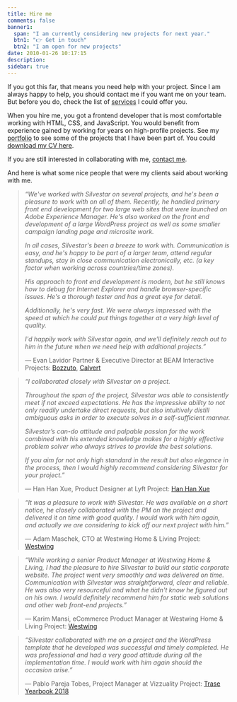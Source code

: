 ```yaml
---
title: Hire me
comments: false
banner1:
  span: "I am currently considering new projects for next year."
  btn1: "👉 Get in touch"
  btn2: "I am open for new projects"
date: 2010-01-26 10:17:15
description:
sidebar: true
---
```


If you got this far, that means you need help with your project. Since I am always happy to help, you should contact me if you want me on your team. But before you do, check the list of [services] I could offer you.

When you hire me, you got a frontend developer that is most comfortable working with HTML, CSS, and JavaScript. You would benefit from experience gained by working for years on high-profile projects. See my [portfolio] to see some of the projects that I have been part of. You could [download my CV here](/portfolio/silvestar-bistrovic-cv.pdf).

If you are still interested in collaborating with me, [contact me].

And here is what some nice people that were my clients said about working with me.

> _“We've worked with Silvestar on several projects, and he's been a pleasure to work with on all of them. Recently, he handled primary front end development for two large web sites that were launched on Adobe Experience Manager. He's also worked on the front end development of a large WordPress project as well as some smaller campaign landing page and microsite work._
>
> _In all cases, Silvestar's been a breeze to work with. Communication is easy, and he's happy to be part of a larger team, attend regular standups, stay in close communication electronically, etc. (a key factor when working across countries/time zones)._
>
> _His approach to front end development is modern, but he still knows how to debug for Internet Explorer and handle browser-specific issues. He's a thorough tester and has a great eye for detail._
>
> _Additionally, he's very fast. We were always impressed with the speed at which he could put things together at a very high level of quality._
>
> _I'd happily work with Silvestar again, and we'll definitely reach out to him in the future when we need help with additional projects.”_
>
> — Evan Lavidor Partner & Executive Director at BEAM Interactive
> Projects: [Bozzuto](/portfolio/bozzuto/), [Calvert](/portfolio/calvert/)

<span></span>

> _“I collaborated closely with Silvestar on a project._
>
> _Throughout the span of the project, Silvestar was able to consistently meet if not exceed expectations. He has the impressive ability to not only readily undertake direct requests, but also intuitively distill ambiguous asks in order to execute solves in a self-sufficient manner._
>
> _Silvestar’s can-do attitude and palpable passion for the work combined with his extended knowledge makes for a highly effective problem solver who always strives to provide the best solutions._
>
> _If you aim for not only high standard in the result but also elegance in the process, then I would highly recommend considering Silvestar for your project.”_
>
> — Han Han Xue, Product Designer at Lyft
> Project: [Han Han Xue](/portfolio/hanhanxue/)

<span></span>

> _“It was a pleasure to work with Silvestar. He was available on a short notice, he closely collaborated with the PM on the project and delivered it on time with good quality. I would work with him again, and actually we are considering to kick off our next project with him.”_
>
> — Adam Maschek, CTO at Westwing Home & Living
> Project: [Westwing](/portfolio/westwing/)

<span></span>

> _“While working a senior Product Manager at Westwing Home & Living, I had the pleasure to hire Silvestar to build our static corporate website. The project went very smoothly and was delivered on time. Communication with Silvestar was straightforward, clear and reliable. He was also very resourceful and what he didn't know he figured out on his own. I would definitely recommend him for static web solutions and other web front-end projects.”_
>
> — Karim Mansi, eCommerce Product Manager at Westwing Home & Living
> Project: [Westwing](/portfolio/westwing/)

<span></span>

> _“Silvestar collaborated with me on a project and the WordPress template that he developed was successful and timely completed. He was professional and had a very good attitude during all the implementation time. I would work with him again should the occasion arise.”_
>
> — Pablo Pareja Tobes, Project Manager at Vizzuality
> Project: [Trase Yearbook 2018](/portfolio/yearbook-trase/)

[contact me]: /contact/
[portfolio]: /portfolio/
[services]: /services/
